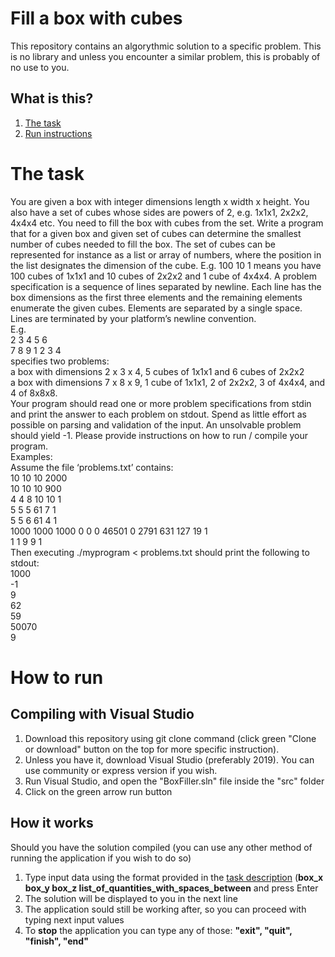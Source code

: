 # Fill a box with cubes
This repository contains an algorythmic solution to a specific problem. 
This is no library and unless you encounter a similar problem, this is probably of no use to you. 

What is this?
--------------
1. [The task](#the-task)
2. [Run instructions](#how-to-run)

# The task

You are given a box with integer dimensions length x width x height. You
also have a set of cubes whose sides are powers of 2, e.g. 1x1x1, 2x2x2,
4x4x4 etc.
You need to fill the box with cubes from the set.
Write a program that for a given box and given set of cubes can determine
the smallest number of cubes needed to fill the box.
The set of cubes can be represented for instance as a list or array of
numbers, where the position in the list designates the dimension of the
cube. E.g. 100 10 1 means you have 100 cubes of 1x1x1 and 10 cubes of 2x2x2
and 1 cube of 4x4x4.
A problem specification is a sequence of lines separated by newline. Each
line has the box dimensions as the first three elements and the remaining
elements enumerate the given cubes. Elements are separated by a single
space. Lines are terminated by your platform’s newline convention.  
E.g.  
2 3 4 5 6  
7 8 9 1 2 3 4   
specifies two problems:  
a box with dimensions 2 x 3 x 4, 5 cubes of 1x1x1 and 6 cubes of 2x2x2  
a box with dimensions 7 x 8 x 9, 1 cube of 1x1x1, 2 of 2x2x2, 3 of 4x4x4, and 4 of 8x8x8.  
Your program should read one or more problem specifications from stdin and
print the answer to each problem on stdout. Spend as little effort as
possible on parsing and validation of the input. An unsolvable problem
should yield -1. Please provide instructions on how to run / compile your
program.  
Examples:  
Assume the file ‘problems.txt’ contains:  
10 10 10 2000   
10 10 10 900  
4 4 8 10 10 1  
5 5 5 61 7 1  
5 5 6 61 4 1   
1000 1000 1000 0 0 0 46501 0 2791 631 127 19 1  
1 1 9 9 1  
Then executing
./myprogram < problems.txt
should print the following to stdout:  
1000  
-1  
9  
62  
59  
50070  
9  

# How to run

## Compiling with Visual Studio
1. Download this repository using git clone command (click green "Clone or download" button on the top for more specific instruction).
2. Unless you have it, download Visual Studio (preferably 2019). You can use community or express version if you wish.
3. Run Visual Studio, and open the "BoxFiller.sln" file inside the "src" folder
3. Click on the green arrow run button

## How it works 
Should you have the solution compiled (you can use any other method of running the application if you wish to do so)
1. Type input data using the format provided in the [task description](#the-task) (**box_x box_y box_z list_of_quantities_with_spaces_between** and press Enter
2. The solution will be displayed to you in the next line
3. The application sould still be working after, so you can proceed with typing next input values
4. To **stop** the application you can type any of those: **"exit", "quit", "finish", "end"**
